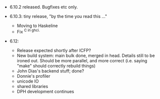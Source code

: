 - 6.10.2 released. Bugfixes etc only.
- 6.10.3: tiny release, "by the time you read this ..."

  - Moving to Haskeline
  - Fix <sup>C in ghci.
    </sup>

- 6.12:

  - Release expected shortly after ICFP?
  - New build system: main bulk done, merged in head. Details still to be ironed out. Should be more parallel, and more correct (i.e. saying "make" should correctly rebuild things)
  - John Dias's backend stuff; done?
  - Donnie's profiler
  - unicode IO
  - shared libraries
  - DPH development continues
